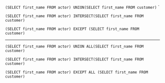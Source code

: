`(SELECT first_name FROM actor)
UNION(SELECT first_name FROM customer)`
`

`(SELECT first_name FROM actor)
INTERSECT(SELECT first_name FROM customer)`

`(SELECT first_name FROM actor)
EXCEPT (SELECT first_name FROM customer)`

<hr>

`(SELECT first_name FROM actor)
UNION ALL(SELECT first_name FROM customer)`

`(SELECT first_name FROM actor)
INTERSECT(SELECT first_name FROM customer)`

`(SELECT first_name FROM actor)
EXCEPT ALL (SELECT first_name FROM customer)`
